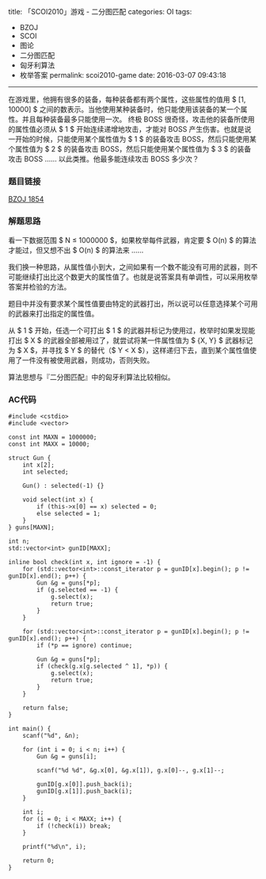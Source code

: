 title: 「SCOI2010」游戏 - 二分图匹配
categories: OI
tags: 
  - BZOJ
  - SCOI
  - 图论
  - 二分图匹配
  - 匈牙利算法
  - 枚举答案
permalink: scoi2010-game
date: 2016-03-07 09:43:18
---

在游戏里，他拥有很多的装备，每种装备都有两个属性，这些属性的值用 $ [1, 10000] $ 之间的数表示。当他使用某种装备时，他只能使用该装备的某一个属性。并且每种装备最多只能使用一次。 终极 BOSS 很奇怪，攻击他的装备所使用的属性值必须从 $ 1 $ 开始连续递增地攻击，才能对 BOSS 产生伤害。也就是说一开始的时候，只能使用某个属性值为 $ 1 $ 的装备攻击 BOSS，然后只能使用某个属性值为 $ 2 $ 的装备攻击 BOSS，然后只能使用某个属性值为 $ 3 $ 的装备攻击 BOSS …… 以此类推。他最多能连续攻击 BOSS 多少次？

<!-- more -->

### 题目链接
[BZOJ 1854](http://www.lydsy.com/JudgeOnline/problem.php?id=1854)

### 解题思路
看一下数据范围 $ N ≤ 1000000 $，如果枚举每件武器，肯定要 $ O(n) $ 的算法才能过，但又想不出 $ O(n) $ 的算法来 ……

我们换一种思路，从属性值小到大，之间如果有一个数不能没有可用的武器，则不可能继续打出比这个数更大的属性值了。也就是说答案具有单调性，可以采用枚举答案并检验的方法。

题目中并没有要求某个属性值要由特定的武器打出，所以说可以任意选择某个可用的武器来打出指定的属性值。

从 $ 1 $ 开始，任选一个可打出 $ 1 $ 的武器并标记为使用过，枚举时如果发现能打出 $ X $ 的武器全部被用过了，就尝试将某一件属性值为 $ \{X, Y\} $ 武器标记为 $ X $，并寻找 $ Y $ 的替代（$ Y < X $），这样递归下去，直到某个属性值使用了一件没有被使用武器，则成功，否则失败。

算法思想与『二分图匹配』中的匈牙利算法比较相似。

### AC代码
<!-- c++ -->
```
#include <cstdio>
#include <vector>

const int MAXN = 1000000;
const int MAXX = 10000;

struct Gun {
	int x[2];
	int selected;

	Gun() : selected(-1) {}

	void select(int x) {
		if (this->x[0] == x) selected = 0;
		else selected = 1;
	}
} guns[MAXN];

int n;
std::vector<int> gunID[MAXX];

inline bool check(int x, int ignore = -1) {
	for (std::vector<int>::const_iterator p = gunID[x].begin(); p != gunID[x].end(); p++) {
		Gun &g = guns[*p];
		if (g.selected == -1) {
			g.select(x);
			return true;
		}
	}

	for (std::vector<int>::const_iterator p = gunID[x].begin(); p != gunID[x].end(); p++) {
		if (*p == ignore) continue;

		Gun &g = guns[*p];
		if (check(g.x[g.selected ^ 1], *p)) {
			g.select(x);
			return true;
		}
	}

	return false;
}

int main() {
	scanf("%d", &n);

	for (int i = 0; i < n; i++) {
		Gun &g = guns[i];

		scanf("%d %d", &g.x[0], &g.x[1]), g.x[0]--, g.x[1]--;

		gunID[g.x[0]].push_back(i);
		gunID[g.x[1]].push_back(i);
	}

	int i;
	for (i = 0; i < MAXX; i++) {
		if (!check(i)) break;
	}

	printf("%d\n", i);

	return 0;
}
```
